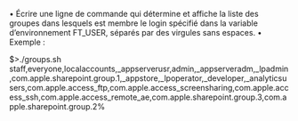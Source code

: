 • Écrire une ligne de commande qui détermine et affiche la liste des groupes dans
lesquels est membre le login spécifié dans la variable d’environnement FT_USER,
séparés par des virgules sans espaces.
• Exemple :

$>./groups.sh
staff,everyone,localaccounts,_appserverusr,admin,_appserveradm,_lpadmin,com.apple.sharepoint.group.1,_appstore,_lpoperator,_developer,_analyticsusers,com.apple.access_ftp,com.apple.access_screensharing,com.apple.access_ssh,com.apple.access_remote_ae,com.apple.sharepoint.group.3,com.apple.sharepoint.group.2%
